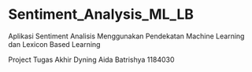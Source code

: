 # Sentiment_Analysis_ML_LB
Aplikasi Sentiment Analisis Menggunakan Pendekatan Machine Learning dan Lexicon Based Learning

Project Tugas Akhir
Dyning Aida Batrishya 1184030
